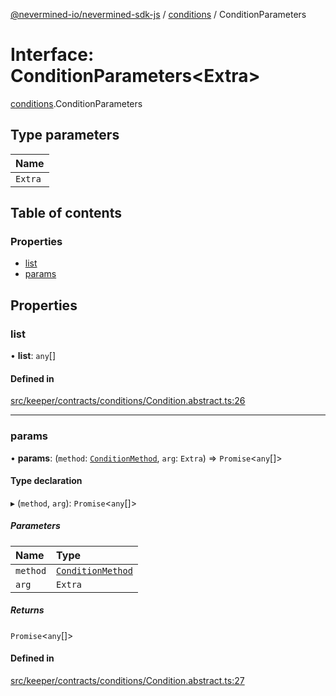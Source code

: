 [@nevermined-io/nevermined-sdk-js](../code-reference.md) / [conditions](../modules/conditions.md) / ConditionParameters

# Interface: ConditionParameters<Extra\>

[conditions](../modules/conditions.md).ConditionParameters

## Type parameters

| Name |
| :------ |
| `Extra` |

## Table of contents

### Properties

- [list](conditions.ConditionParameters.md#list)
- [params](conditions.ConditionParameters.md#params)

## Properties

### list

• **list**: `any`[]

#### Defined in

[src/keeper/contracts/conditions/Condition.abstract.ts:26](https://github.com/nevermined-io/sdk-js/blob/9b831f0/src/keeper/contracts/conditions/Condition.abstract.ts#L26)

___

### params

• **params**: (`method`: [`ConditionMethod`](../modules/conditions.md#conditionmethod), `arg`: `Extra`) => `Promise`<`any`[]\>

#### Type declaration

▸ (`method`, `arg`): `Promise`<`any`[]\>

##### Parameters

| Name | Type |
| :------ | :------ |
| `method` | [`ConditionMethod`](../modules/conditions.md#conditionmethod) |
| `arg` | `Extra` |

##### Returns

`Promise`<`any`[]\>

#### Defined in

[src/keeper/contracts/conditions/Condition.abstract.ts:27](https://github.com/nevermined-io/sdk-js/blob/9b831f0/src/keeper/contracts/conditions/Condition.abstract.ts#L27)

